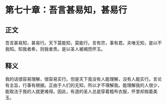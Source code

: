 # 第七十章：吾言甚易知，甚易行

## 正文
吾言甚易知，甚易行。天下莫能知，莫能行。言有宗，事有君。夫唯无知，是以不我知。知我者希，则我者贵。是以圣人被褐而怀玉。

## 释义
我的话很容易理解，很容易实行。但是天下竟没有人能理解，没有人能实行。言论有主旨，行事有根据。正由于人们的无知，所以才不理解我。能理解我的人很少，能取法于我的人就更难得。因此，有道的圣人总是穿着粗布衣服，怀里却揣着美玉。